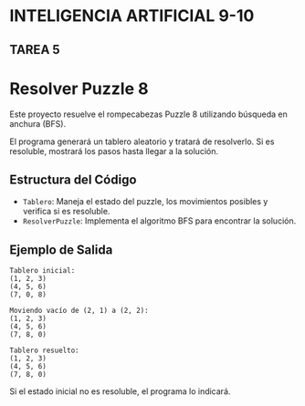 # INTELIGENCIA ARTIFICIAL 9-10

## TAREA 5
# Resolver Puzzle 8

Este proyecto resuelve el rompecabezas Puzzle 8 utilizando búsqueda en anchura (BFS).



El programa generará un tablero aleatorio y tratará de resolverlo. Si es resoluble, mostrará los pasos hasta llegar a la solución.

## Estructura del Código
- `Tablero`: Maneja el estado del puzzle, los movimientos posibles y verifica si es resoluble.
- `ResolverPuzzle`: Implementa el algoritmo BFS para encontrar la solución.

## Ejemplo de Salida
```
Tablero inicial:
(1, 2, 3)
(4, 5, 6)
(7, 0, 8)

Moviendo vacío de (2, 1) a (2, 2):
(1, 2, 3)
(4, 5, 6)
(7, 8, 0)

Tablero resuelto:
(1, 2, 3)
(4, 5, 6)
(7, 8, 0)
```

Si el estado inicial no es resoluble, el programa lo indicará.



